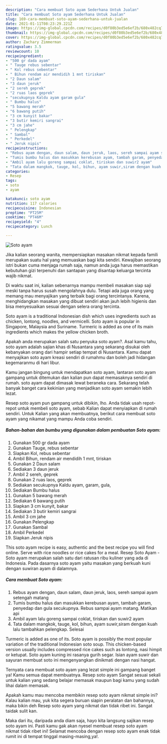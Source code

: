 ```yaml
---
description: "Cara membuat Soto ayam Sederhana Untuk Jualan"
title: "Cara membuat Soto ayam Sederhana Untuk Jualan"
slug: 169-cara-membuat-soto-ayam-sederhana-untuk-jualan
date: 2021-01-11T08:23:29.221Z
image: https://img-global.cpcdn.com/recipes/d0f80b3ed5e6ef2b/680x482cq70/soto-ayam-foto-resep-utama.jpg
thumbnail: https://img-global.cpcdn.com/recipes/d0f80b3ed5e6ef2b/680x482cq70/soto-ayam-foto-resep-utama.jpg
cover: https://img-global.cpcdn.com/recipes/d0f80b3ed5e6ef2b/680x482cq70/soto-ayam-foto-resep-utama.jpg
author: Zachary Zimmerman
ratingvalue: 3.5
reviewcount: 10
recipeingredient:
- "500 gr dada ayam"
- " Tauge rebus sebentar"
- " Kol rebus sebentar"
- " Bihun rendam air mendidih 1 mnt tiriskan"
- "2 Daun salam"
- "3 daun jeruk"
- "2 sereh geprek"
- "2 ruas laos geprek"
- "secukupnya Kaldu ayam garam gula"
- " Bumbu halus"
- "5 bawang merah"
- "6 bawang putih"
- "3 cm kunyit bakar"
- "3 butir kemiri sangrai"
- "3 cm jahe"
- " Pelengkap"
- " Sambal"
- " Perkedel"
- " Jeruk nipis"
recipeinstructions:
- "Rebus ayam dengan, daun salam, daun jeruk, laos, sereh sampai ayam setengah matang"
- "Tumis bumbu halus dan masukkan kerebusan ayam, tambah garam, penyedap dan gula secukupnya. Rebus sampai ayam matang. Matikan api"
- "Ambil ayam lalu goreng sampai coklat, tiriskan dan suwir2 ayam"
- "Tata dalam mangkok, tauge, kol, bihun, ayam suwir,siram dengan kuah lalu tambahkan pelengkap. Selesai"
categories:
- Resep
tags:
- soto
- ayam

katakunci: soto ayam 
nutrition: 117 calories
recipecuisine: Indonesian
preptime: "PT25M"
cooktime: "PT46M"
recipeyield: "4"
recipecategory: Lunch

---
```



![Soto ayam](https://img-global.cpcdn.com/recipes/d0f80b3ed5e6ef2b/680x482cq70/soto-ayam-foto-resep-utama.jpg)

Jika kalian seorang wanita, mempersiapkan masakan nikmat kepada famili merupakan suatu hal yang memuaskan bagi kita sendiri. Kewajiban seorang istri bukan cuma menjaga rumah saja, namun anda juga harus memastikan kebutuhan gizi terpenuhi dan santapan yang disantap keluarga tercinta wajib nikmat.

Di waktu  saat ini, kalian sebenarnya mampu membeli masakan siap saji meski tanpa harus susah mengolahnya dulu. Tetapi ada juga orang yang memang mau menyajikan yang terbaik bagi orang tercintanya. Karena, menghidangkan masakan yang dibuat sendiri akan jauh lebih higienis dan bisa menyesuaikan sesuai dengan selera orang tercinta. 

Soto ayam is a traditional Indonesian dish which uses ingredients such as chicken, lontong, noodles, and vermicelli. Soto ayam is popular in Singapore, Malaysia and Suriname. Turmeric is added as one of its main ingredients which makes the yellow chicken broth.

Apakah anda merupakan salah satu penyuka soto ayam?. Asal kamu tahu, soto ayam adalah sajian khas di Nusantara yang sekarang disukai oleh kebanyakan orang dari hampir setiap tempat di Nusantara. Kamu dapat menyajikan soto ayam kreasi sendiri di rumahmu dan boleh jadi hidangan kegemaranmu di hari libur.

Kamu jangan bingung untuk mendapatkan soto ayam, lantaran soto ayam gampang untuk ditemukan dan kalian pun dapat memasaknya sendiri di rumah. soto ayam dapat dimasak lewat beraneka cara. Sekarang telah banyak banget cara kekinian yang menjadikan soto ayam semakin lebih lezat.

Resep soto ayam pun gampang untuk dibikin, lho. Anda tidak usah repot-repot untuk membeli soto ayam, sebab Kalian dapat menyiapkan di rumah sendiri. Untuk Kalian yang akan membuatnya, berikut cara membuat soto ayam yang nikamat yang mampu Anda coba sendiri.

<!--inarticleads1-->

##### Bahan-bahan dan bumbu yang digunakan dalam pembuatan Soto ayam:

1. Gunakan 500 gr dada ayam
1. Gunakan  Tauge, rebus sebentar
1. Siapkan  Kol, rebus sebentar
1. Ambil  Bihun, rendam air mendidih 1 mnt, tiriskan
1. Gunakan 2 Daun salam
1. Sediakan 3 daun jeruk
1. Ambil 2 sereh, geprek
1. Gunakan 2 ruas laos, geprek
1. Sediakan secukupnya Kaldu ayam, garam, gula,
1. Sediakan  Bumbu halus
1. Gunakan 5 bawang merah
1. Sediakan 6 bawang putih
1. Siapkan 3 cm kunyit, bakar
1. Sediakan 3 butir kemiri sangrai
1. Ambil 3 cm jahe
1. Gunakan  Pelengkap
1. Gunakan  Sambal
1. Ambil  Perkedel
1. Siapkan  Jeruk nipis


This soto ayam recipe is easy, authentic and the best recipe you will find online. Serve with rice noodles or rice cakes for a meal. Resep Soto Ayam - Soto ayam merupakan salah satu dari ratusan ribu kuliner yang ada di Indonesia. Pada dasarnya soto ayam yaitu masakan yang berkuah kuni dengan suwiran ayam di dalamnya. 

<!--inarticleads2-->

##### Cara membuat Soto ayam:

1. Rebus ayam dengan, daun salam, daun jeruk, laos, sereh sampai ayam setengah matang
1. Tumis bumbu halus dan masukkan kerebusan ayam, tambah garam, penyedap dan gula secukupnya. Rebus sampai ayam matang. Matikan api
1. Ambil ayam lalu goreng sampai coklat, tiriskan dan suwir2 ayam
1. Tata dalam mangkok, tauge, kol, bihun, ayam suwir,siram dengan kuah lalu tambahkan pelengkap. Selesai


Turmeric is added as one of its. Soto ayam is possibly the most popular variation of the traditional Indonesian soto soup. This chicken-based version usually includes compressed rice cakes such as lontong, nasi himpit or ketupat. Soto ayam kuning ini rasanya gurih segar. Isian ayam suwir dan sayuran membuat soto ini mengenyangkan dinikmati dengan nasi hangat. 

Ternyata cara membuat soto ayam yang lezat simple ini gampang banget ya! Kamu semua dapat membuatnya. Resep soto ayam Sangat sesuai sekali untuk kalian yang sedang belajar memasak maupun bagi kamu yang sudah lihai dalam memasak.

Apakah kamu mau mencoba membikin resep soto ayam nikmat simple ini? Kalau kalian mau, yuk kita segera buruan siapin peralatan dan bahannya, maka bikin deh Resep soto ayam yang nikmat dan tidak ribet ini. Sangat taidak sulit kan. 

Maka dari itu, daripada anda diam saja, hayo kita langsung sajikan resep soto ayam ini. Pasti kamu gak akan nyesel membuat resep soto ayam nikmat tidak ribet ini! Selamat mencoba dengan resep soto ayam enak tidak rumit ini di tempat tinggal masing-masing,ya!.

